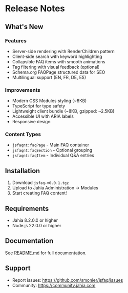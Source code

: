 # Release Notes

## What's New

### Features

- Server-side rendering with RenderChildren pattern
- Client-side search with keyword highlighting
- Collapsible FAQ items with smooth animations
- Tag filtering with visual feedback (optional)
- Schema.org FAQPage structured data for SEO
- Multilingual support (EN, FR, DE, ES)

### Improvements

- Modern CSS Modules styling (~8KB)
- TypeScript for type safety
- Lightweight client bundle (~8KB, gzipped: ~2.5KB)
- Accessible UI with ARIA labels
- Responsive design

### Content Types

- `jsfaqnt:faqPage` - Main FAQ container
- `jsfaqnt:faqSection` - Optional grouping
- `jsfaqnt:faqItem` - Individual Q&A entries

## Installation

1. Download `jsfaq-v0.0.1.tgz`
2. Upload to Jahia Administration → Modules
3. Start creating FAQ content!

## Requirements

- Jahia 8.2.0.0 or higher
- Node.js 22.0.0 or higher

## Documentation

See [README.md](https://github.com/smonier/jsfaq/blob/main/README.md) for full documentation.

## Support

- Report issues: https://github.com/smonier/jsfaq/issues
- Community: https://community.jahia.com
